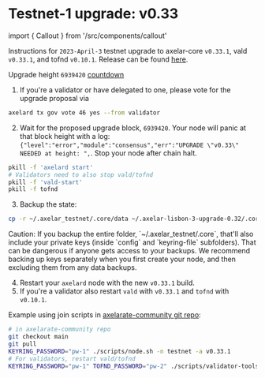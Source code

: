 # Testnet-1 upgrade: v0.33

import { Callout } from '/src/components/callout'

Instructions for `2023-April-3` testnet upgrade to axelar-core `v0.33.1`, vald `v0.33.1`, and tofnd `v0.10.1`.
Release can be found [here](https://github.com/axelarnetwork/axelar-core/releases/tag/v0.33.1).

Upgrade height `6939420` [countdown](https://testnet.mintscan.io/axelar-testnet/blocks/6939420)

1. If you're a validator or have delegated to one, please vote for the upgrade proposal via

```bash
axelard tx gov vote 46 yes --from validator
```

2. Wait for the proposed upgrade block, `6939420`. Your node will panic at that block height with a log: `{"level":"error","module":"consensus","err":"UPGRADE \"v0.33\" NEEDED at height: ",`. Stop your node after chain halt.

```bash
pkill -f 'axelard start'
# Validators need to also stop vald/tofnd
pkill -f 'vald-start'
pkill -f tofnd
```

3. Backup the state:

```bash
cp -r ~/.axelar_testnet/.core/data ~/.axelar-lisbon-3-upgrade-0.32/.core/data
```

<Callout type="warning" emoji="⚠️">
  Caution: If you backup the entire folder, `~/.axelar_testnet/.core`, that'll also include your private keys (inside `config` and `keyring-file` subfolders). That can be dangerous if anyone gets access to your backups. We recommend backing up keys separately when you first create your node, and then excluding them from any data backups.
</Callout>

4. Restart your `axelard` node with the new `v0.33.1` build.
5. If you're a validator also restart `vald` with `v0.33.1` and `tofnd` with `v0.10.1`.

Example using join scripts in [axelarate-community git repo](https://github.com/axelarnetwork/axelarate-community):

```bash
# in axelarate-community repo
git checkout main
git pull
KEYRING_PASSWORD="pw-1" ./scripts/node.sh -n testnet -a v0.33.1
# For validators, restart vald/tofnd
KEYRING_PASSWORD="pw-1" TOFND_PASSWORD="pw-2" ./scripts/validator-tools-host.sh -n testnet -a v0.33.1 -q v0.10.1
```
